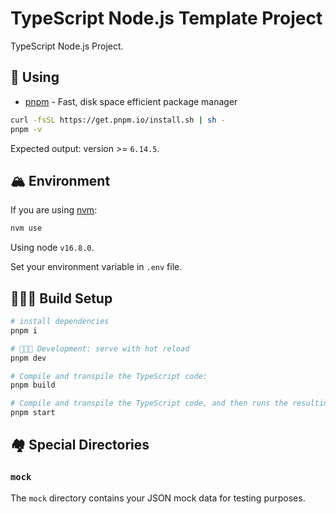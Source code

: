 # TypeScript Node.js Template Project

TypeScript Node.js Project.

## 🌠 Using

- [pnpm](https://pnpm.io/) - Fast, disk space efficient package manager

```sh
curl -fsSL https://get.pnpm.io/install.sh | sh -
pnpm -v
```

Expected output: version >= `6.14.5`.

## 🏔️ Environment

If you are using [nvm](https://github.com/nvm-sh/nvm#nvmrc):

```sh
nvm use
```

Using node `v16.8.0`.

Set your environment variable in `.env` file.

## 🧑🏿‍💻 Build Setup

```sh
# install dependencies
pnpm i

# 🧑🏿‍💻 Development: serve with hot reload
pnpm dev

# Compile and transpile the TypeScript code:
pnpm build

# Compile and transpile the TypeScript code, and then runs the resulting `.js` application:
pnpm start
```

## 🏘️ Special Directories

### `mock`

The `mock` directory contains your JSON mock data for testing purposes.
